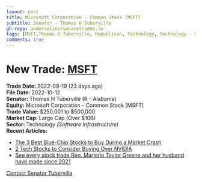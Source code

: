 ```yaml
---
layout: post
title: Microsoft Corporation - Common Stock [MSFT]
subtitle: Senator - Thomas H Tuberville
gh-repo: anderseline/senatetrades.io
tags: [MSFT,Thomas H Tuberville, Republican, Technology, Technology - Software Infrastructure, Large Cap (Over $10B)]
comments: true
---
```


# New Trade: [MSFT](https://finance.yahoo.com/quote/MSFT/) #
<b>Trade Date: </b>2022-09-19 (23 days ago)<br>
<b>File Date: </b>2022-10-12<br>
<b>Senator: </b>Thomas H Tuberville (R - Alabama)<br>
<b>Equity: </b>Microsoft Corporation - Common Stock [MSFT]<br>
<b>Trade Value: </b>$250,001 to $500,000<br>
<b>Market Cap: </b>Large Cap (Over $10B)<br>
<b>Sector: </b>Technology <i>(Software Infrastructure)</i><br>
<b>Recent Articles:</b>
- [The 3 Best Blue-Chip Stocks to Buy During a Market Crash](https://stocknews.com/news/msft-unh-dow-the-3-best-blue-chip-stocks-to-buy-during-a-market/)
- [2 Tech Stocks to Consider Buying Over NVIDIA](https://stocknews.com/news/nvda-csco-hckt-2-tech-stocks-to-consider-buying-over-nvidia/)
- [See every stock trade Rep. Marjorie Taylor Greene and her husband have made since 2021](https://www.autoblog.com/2022/09/29/see-every-stock-trade-rep-marjorie-taylor-greene-and-her-husband-have-made-since-2021/)

[Contact Senator Tuberville](https://www.tuberville.senate.gov/contact)